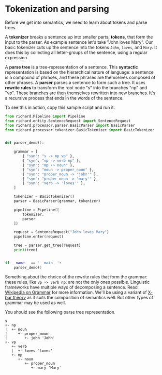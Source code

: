# Tokenization and parsing

Before we get into semantics, we need to learn about tokens and parse trees.

A __tokenizer__ breaks a sentence up into smaller parts, __tokens__, that form the input to the parser. As example sentence let's take "John loves Mary". Our basic tokenizer cuts up the sentence into the tokens `John`, `loves`, and `Mary`. It does this by collecting all letter-groups of the sentence, using a regular expression.

A __parse tree__ is a tree-representation of a sentence. This __syntactic__ representation is based on the hierarchical nature of language: a sentence is a compound of phrases, and these phrases are themselves composed of other phrases. A __parser__ parses a sentence to form such a tree. It uses __rewrite rules__ to transform the root node "s" into the branches "np" and "vp". These branches are then themselves rewritten into new branches. It's a recursive process that ends in the words of the sentence.

To see this in action, copy this sample script and run it.

~~~python
from richard.Pipeline import Pipeline
from richard.entity.SentenceRequest import SentenceRequest
from richard.processor.parser.BasicParser import BasicParser
from richard.processor.tokenizer.BasicTokenizer import BasicTokenizer


def parser_demo():

    grammar = [
        { "syn": "s -> np vp" },
        { "syn": "vp -> verb np" },
        { "syn": "np -> noun" },
        { "syn": "noun -> proper_noun" },
        { "syn": "proper_noun -> 'john'" },
        { "syn": "proper_noun -> 'mary'" },
        { "syn": "verb -> 'loves'" },
    ]

    tokenizer = BasicTokenizer()
    parser = BasicParser(grammar, tokenizer)

    pipeline = Pipeline([
        tokenizer,
        parser
    ])

    request = SentenceRequest("John loves Mary")
    pipeline.enter(request)

    tree = parser.get_tree(request)
    print(tree)


if __name__ == '__main__':
    parser_demo()
~~~

Something about the choice of the rewrite rules that form the grammar: these rules, like `vp -> verb np`, are not the only ones possible. Linguistic frameworks have multiple ways of decomposing a sentence. Read [Wikipedia on Grammar](https://en.wikipedia.org/wiki/Grammar) for more information. We'll be using a variant of [X-bar theory](https://en.wikipedia.org/wiki/X-bar_theory) as it suits the composition of semantics well. But other types of grammar may be used as well.

You should see the following parse tree representation.

~~~
s
+- np
|  +- noun
|     +- proper_noun
|        +- john 'John'
+- vp
   +- verb
   |  +- loves 'loves'
   +- np
      +- noun
         +- proper_noun
            +- mary 'Mary'
~~~


